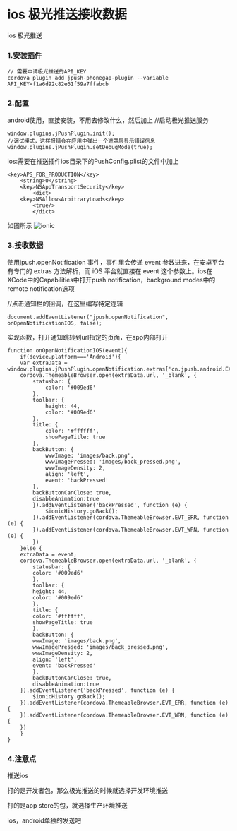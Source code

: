 # ios 极光推送接收数据

ios 极光推送

### 1.安装插件
```
// 需要申请极光推送的API_KEY
cordova plugin add jpush-phonegap-plugin --variable API_KEY=f1a6d92c82e61f59a7ffabcb
```

### 2.配置
android使用，直接安装，不用去修改什么，然后加上 //启动极光推送服务
```JS
window.plugins.jPushPlugin.init();
//调试模式，这样报错会在应用中弹出一个遮罩层显示错误信息
window.plugins.jPushPlugin.setDebugMode(true);
```

ios:需要在推送插件ios目录下的PushConfig.plist的文件中加上
```
<key>APS_FOR_PRODUCTION</key>
    <string>0</string>
    <key>NSAppTransportSecurity</key>
        <dict>
    <key>NSAllowsArbitraryLoads</key>
        <true/>
        </dict>
```
如图所示
![ionic](/work/Ionic1/ionic3.png)

### 3.接收数据
使用jpush.openNotification 事件，事件里会传递 event 参数进来，在安卓平台有专门的  extras 方法解析，而 iOS 平台就直接在 event 这个参数上。ios在XCode中的Capabilities中打开push notification，background modes中的remote notification选项

//点击通知栏的回调，在这里编写特定逻辑
```JS
document.addEventListener("jpush.openNotification", onOpenNotificationIOS, false);
```

实现函数，打开通知跳转到url指定的页面，在app内部打开
```JS
function onOpenNotificationIOS(event){
    if(device.platform==='Android'){
    var extraData = window.plugins.jPushPlugin.openNotification.extras['cn.jpush.android.EXTRA'];
    cordova.ThemeableBrowser.open(extraData.url, '_blank', {
        statusbar: {
            color: '#009ed6'
        },
        toolbar: {
            height: 44,
            color: '#009ed6'
        },
        title: {
            color: '#ffffff',
            showPageTitle: true
        },
        backButton: {
            wwwImage: 'images/back.png',
            wwwImagePressed: 'images/back_pressed.png',
            wwwImageDensity: 2,
            align: 'left',
            event: 'backPressed'
        },
        backButtonCanClose: true,
        disableAnimation:true
        }).addEventListener('backPressed', function (e) {
            $ionicHistory.goBack();
        }).addEventListener(cordova.ThemeableBrowser.EVT_ERR, function (e) {
        }).addEventListener(cordova.ThemeableBrowser.EVT_WRN, function (e) {
        })
    }else {
    extraData = event;
    cordova.ThemeableBrowser.open(extraData.url, '_blank', {
        statusbar: {
        color: '#009ed6'
        },
        toolbar: {
        height: 44,
        color: '#009ed6'
        },
        title: {
        color: '#ffffff',
        showPageTitle: true
        },
        backButton: {
        wwwImage: 'images/back.png',
        wwwImagePressed: 'images/back_pressed.png',
        wwwImageDensity: 2,
        align: 'left',
        event: 'backPressed'
        },
        backButtonCanClose: true,
        disableAnimation:true
    }).addEventListener('backPressed', function (e) {
        $ionicHistory.goBack();
    }).addEventListener(cordova.ThemeableBrowser.EVT_ERR, function (e) {
    }).addEventListener(cordova.ThemeableBrowser.EVT_WRN, function (e) {
    })
    }
}
```

### 4.注意点

推送ios

打的是开发者包，那么极光推送的时候就选择开发环境推送

打的是app store的包，就选择生产环境推送

ios，android单独的发送吧